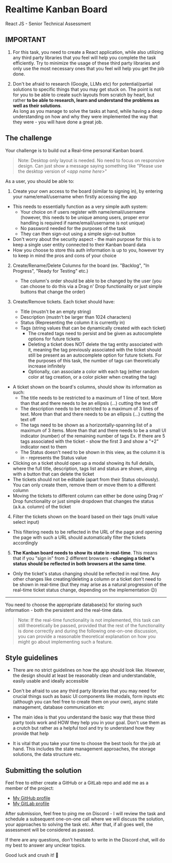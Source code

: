 # Realtime Kanban Board

React JS - Senior Technical Assessment

## IMPORTANT

1. For this task, you need to create a React application, while also utilizing any third party libraries that you feel will help you complete the task efficiently. Try to minimize the usage of these third party libraries and only use the most necessary ones that you feel will help you get the job done.

2. Don't be afraid to research (Google, LLMs etc) for potential/partial solutions to specific things that you may get stuck on. The point is not for you to be able to create such layouts from scratch by heart, but rather **to be able to research, learn and understand the problems as well as their solutions**. \
   As long as you manage to solve the tasks at hand, while having a deep understanding on how and why they were implemented the way that they were - you will have done a great job.

## The challenge

Your challenge is to build out a Real-time personal Kanban board.

> Note: Desktop only layout is needed. No need to focus on responsive design. Can just show a message saying something like "Please use the desktop version of <_app name here_>"

As a user, you should be able to:

1. Create your own access to the board (similar to signing in), by entering your name/email/username when firstly accessing the app

- This needs to essentially function as a very simple auth system:
  - Your choice on if users register with name/email/username (however, this needs to be unique among users, proper error handling is required if name/email/username is not unique)
  - No password needed for the purposes of the task
  - They can then sign-out using a simple sign-out button
- Don't worry about the security aspect - the main purpose for this is to keep a single user entity connected to their Kanban board data
- How you choose to store this auth information is up to you, however try to keep in mind the pros and cons of your choice

2. Create/Rename/Delete Columns for the board (ex. "Backlog", "In Progress", "Ready for Testing" etc.)

   - The column's order should be able to be changed by the user (you can choose to do this via a Drag n' Drop functionality or just simple buttons that change the order)

3. Create/Remove tickets. Each ticket should have:
   - Title (mustn't be an empty string)
   - Description (mustn't be larger than 1024 characters)
   - Status (Representing the column it is currently in)
   - Tags (string values that can be dynamically created with each ticket)
     - The created tags need to persist and be given as autocomplete options for future tickets
     - Deleting a ticket does NOT delete the tag entity associated with it, meaning the tag previously associated with the ticket should still be present as an autocomplete option for future tickets. For the purposes of this task, the number of tags can theoretically increase infinitely
     - Optionally, can associate a color with each tag (either random color at tag creation, or a color picker when creating the tag)

- A ticket shown on the board's columns, should show its information as such:
  - The title needs to be restricted to a maximum of 1 line of text. More than that and there needs to be an ellipsis (...) cutting the text off
  - The description needs to be restricted to a maximum of 3 lines of text. More than that and there needs to be an ellipsis (...) cutting the text off
  - The tags need to be shown as a horizontally-spanning list of a maximum of 3 items. More than that and there needs to be a small UI indicator (number) of the remaining number of tags
    Ex. If there are 5 tags associated with the ticket - show the first 3 and show a "+2" indicator next to them
  - The Status doesn't need to be shown in this view, as the column it is in - represents the Status value
- Clicking on a ticket should open up a modal showing its full details, where the full title, description, tags list and status are shown, along with a button that can delete the ticket
- The tickets should not be editable (apart from their Status obviously). You can only create them, remove them or move them to a different column
- Moving the tickets to different column can either be done using Drag n' Drop functionality or just simple dropdown that changes the status (a.k.a. column) of the ticket

4. Filter the tickets shown on the board based on their tags (multi value select input)

- This filtering needs to be reflected in the URL of the page and opening the page with such a URL should automatically filter the tickets accordingly

5. **The Kanban board needs to show its state in real-time**. This means that if you "sign in" from 2 different browsers - **changing a ticket's status should be reflected in both browsers at the same time**.

- Only the ticket's status changing should be reflected in real time. Any other changes like creating/deleting a column or a ticket don't need to be shown in real-time (but they may arise as a natural progression of the real-time ticket status change, depending on the implementation 😉)

---

You need to choose the appropriate database(s) for storing such information - both the persistent and the real-time data.

> Note: If the real-time functionality is not implemented, this task can still theoretically be passed, provided that the rest of the functionality is done correctly and during the following one-on-one discussion, you can provide a reasonable theoretical explanation on how you might go about implementing such a feature.

## Style guidelines

- There are no strict guidelines on how the app should look like. However, the design should at least be reasonably clean and understandable, easily usable and ideally accessible

- Don't be afraid to use any third party libraries that you may need for crucial things such as basic UI components like modals, form inputs etc (although you can feel free to create them on your own), async state management, database communication etc

- The main idea is that you understand the basic way that these third party tools work and HOW they help you in your goal. Don't use them as a crutch but rather as a helpful tool and try to understand how they provide that help
- It is vital that you take your time to choose the best tools for the job at hand. This includes the state management approaches, the storage solutions, the data structure etc.

## Submitting the solution

Feel free to either create a GitHub or a GitLab repo and add me as a member of the project:

- [My GitHub profile](https://github.com/dshijakovskiTDL)
- [My GitLab profile](https://code.tdlbox.com/daniel.shijakovski)

After submission, feel free to ping me on Discord - I will review the task and schedule a subsequent one-on-one call where we will discuss the solution, your approaches to solving the task etc. After that, if all goes well, the assessment will be considered as passed.

If there are any questions, don't hesitate to write in the Discord chat, will do my best to answer any unclear topics.

Good luck and crush it! 💪
